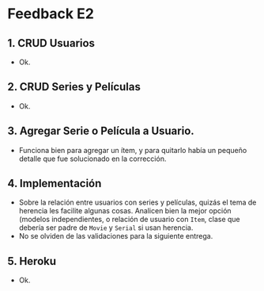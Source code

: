 # Feedback E2

## 1. CRUD Usuarios
- Ok.

## 2. CRUD Series y Películas
- Ok.

## 3. Agregar Serie o Película a Usuario.
- Funciona bien para agregar un ítem, y para quitarlo había un pequeño detalle que fue solucionado en la corrección.

## 4. Implementación
- Sobre la relación entre usuarios con series y películas, quizás el tema de herencia les facilite algunas cosas. Analicen bien la mejor opción (modelos independientes, o relación de usuario con `Item`, clase que debería ser padre de `Movie` y `Serial` si usan herencia.
- No se olviden de las validaciones para la siguiente entrega.

## 5. Heroku
- Ok.